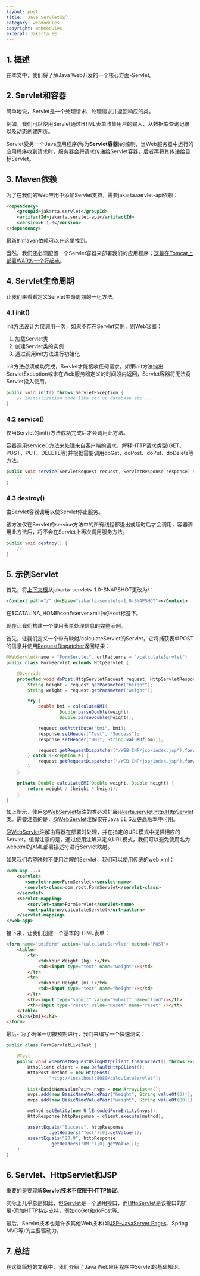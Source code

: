 ```yaml
---
layout: post
title:  Java Servlet简介
category: webmodules
copyright: webmodules
excerpt: Jakarta EE
---
```


## 1. 概述

在本文中，我们将了解Java Web开发的一个核心方面-Servlet。

## 2. Servlet和容器

简单地说，Servlet是一个处理请求、处理请求并返回响应的类。

例如，我们可以使用Servlet通过HTML表单收集用户的输入、从数据库查询记录以及动态创建网页。

Servlet受另一个Java应用程序(称为**Servlet容器**)的控制，当Web服务器中运行的应用程序收到请求时，服务器会将请求传递给Servlet容器，后者再将其传递给目标Servlet。

## 3. Maven依赖

为了在我们的Web应用中添加Servlet支持，需要jakarta.servlet-api依赖：

```xml
<dependency>
    <groupId>jakarta.servlet</groupId>
    <artifactId>jakarta.servlet-api</artifactId>
    <version>6.1.0</version>
</dependency>
```

最新的maven依赖可以在[这里](https://mvnrepository.com/artifact/jakarta.servlet/jakarta.servlet-api)找到。

当然，我们还必须配置一个Servlet容器来部署我们的应用程序；[这是在Tomcat上部署WAR的一个好起点](https://www.baeldung.com/tomcat-deploy-war)。

## 4. Servlet生命周期

让我们来看看定义Servlet生命周期的一组方法。

### 4.1 init() 

init方法设计为仅调用一次，如果不存在Servlet实例，则Web容器：

1. 加载Servlet类
2. 创建Servlet类的实例
3. 通过调用init方法进行初始化

init方法必须成功完成，Servlet才能接收任何请求。如果init方法抛出ServletException或未在Web服务器定义的时间段内返回，Servlet容器将无法将Servlet投入使用。

```java
public void init() throws ServletException {
    // Initialization code like set up database etc....
}
```

### 4.2 service() 

仅当Servlet的init()方法成功完成后才会调用此方法。

容器调用service()方法来处理来自客户端的请求，解释HTTP请求类型(GET、POST、PUT、DELETE等)并根据需要调用doGet、doPost、doPut、doDelete等方法。

```java
public void service(ServletRequest request, ServletResponse response) throws ServletException, IOException {
    // ...
}
```

### 4.3 destroy() 

由Servlet容器调用以使Servlet停止服务。

该方法仅在Servlet的service方法中的所有线程都退出或超时后才会调用，容器调用此方法后，将不会在Servlet上再次调用服务方法。

```java
public void destroy() {
    // 
}
```

## 5. 示例Servlet

首先，将[上下文根](https://www.baeldung.com/tomcat-root-application)从jakarta-servlets-1.0-SNAPSHOT更改为/：

```xml
<Context path="/" docBase="jakarta-servlets-1.0-SNAPSHOT"></Context>
```

在$CATALINA_HOME\conf\server.xml中的Host标签下。

现在让我们构建一个使用表单处理信息的完整示例。

首先，让我们定义一个带有映射/calculateServlet的Servlet，它将捕获表单POST的信息并使用[RequestDispatcher](http://docs.oracle.com/javaee/6/api/javax/servlet/RequestDispatcher.html)返回结果：

```java
@WebServlet(name = "FormServlet", urlPatterns = "/calculateServlet")
public class FormServlet extends HttpServlet {

    @Override
    protected void doPost(HttpServletRequest request, HttpServletResponse response) throws ServletException, IOException {
        String height = request.getParameter("height");
        String weight = request.getParameter("weight");

        try {
            double bmi = calculateBMI(
                    Double.parseDouble(weight),
                    Double.parseDouble(height));

            request.setAttribute("bmi", bmi);
            response.setHeader("Test", "Success");
            response.setHeader("BMI", String.valueOf(bmi));

            request.getRequestDispatcher("/WEB-INF/jsp/index.jsp").forward(request, response);
        } catch (Exception e) {
            request.getRequestDispatcher("/WEB-INF/jsp/index.jsp").forward(request, response);
        }
    }

    private Double calculateBMI(Double weight, Double height) {
        return weight / (height * height);
    }
}
```

如上所示，使用[@WebServlet](http://docs.oracle.com/javaee/6/api/javax/servlet/annotation/WebServlet.html)标注的类必须扩展[jakarta.servlet.http.HttpServlet](https://docs.oracle.com/javaee/7/api/javax/servlet/http/HttpServlet.html)类。需要注意的是，[@WebServlet](http://docs.oracle.com/javaee/6/api/javax/servlet/annotation/WebServlet.html)注解仅在Java EE 6及更高版本中可用。

[@WebServlet](http://docs.oracle.com/javaee/6/api/javax/servlet/annotation/WebServlet.html)注解由容器在部署时处理，并在指定的URL模式中提供相应的Servlet。值得注意的是，通过使用注解来定义URL模式，我们可以避免使用名为web.xml的XML部署描述符进行Servlet映射。

如果我们希望映射不使用注解的Servlet，我们可以使用传统的web.xml：

```xml
<web-app ...>
    <servlet>
       <servlet-name>FormServlet</servlet-name>
       <servlet-class>com.root.FormServlet</servlet-class>
    </servlet>
    <servlet-mapping>
        <servlet-name>FormServlet</servlet-name>
        <url-pattern>/calculateServlet</url-pattern>
    </servlet-mapping>
</web-app>
```

接下来，让我们创建一个基本的HTML表单：

```html
<form name="bmiForm" action="calculateServlet" method="POST">
    <table>
        <tr>
            <td>Your Weight (kg) :</td>
            <td><input type="text" name="weight"/></td>
        </tr>
        <tr>
            <td>Your Height (m) :</td>
            <td><input type="text" name="height"/></td>
        </tr>
        <th><input type="submit" value="Submit" name="find"/></th>
        <th><input type="reset" value="Reset" name="reset" /></th>
    </table>
    <h2>${bmi}</h2>
</form>
```

最后- 为了确保一切按预期进行，我们来编写一个快速测试：

```java
public class FormServletLiveTest {

    @Test
    public void whenPostRequestUsingHttpClient_thenCorrect() throws Exception {
        HttpClient client = new DefaultHttpClient();
        HttpPost method = new HttpPost(
                "http://localhost:8080/calculateServlet");

        List<BasicNameValuePair> nvps = new ArrayList<>();
        nvps.add(new BasicNameValuePair("height", String.valueOf(2)));
        nvps.add(new BasicNameValuePair("weight", String.valueOf(80)));

        method.setEntity(new UrlEncodedFormEntity(nvps));
        HttpResponse httpResponse = client.execute(method);

        assertEquals("Success", httpResponse
                .getHeaders("Test")[0].getValue());
        assertEquals("20.0", httpResponse
                .getHeaders("BMI")[0].getValue());
    }
}
```

## 6. Servlet、HttpServlet和JSP

重要的是要理解**Servlet技术不仅限于HTTP协议**。

实际上几乎总是如此，但[Servlet](http://docs.oracle.com/javaee/7/api/javax/servlet/Servlet.html)是一个通用接口，而[HttpServlet](http://docs.oracle.com/javaee/7/api/javax/servlet/http/HttpServlet.html)是该接口的扩展-添加HTTP特定支持，例如doGet和doPost等。

最后，Servlet技术也是许多其他Web技术(如[JSP–JavaServer Pages](https://www.baeldung.com/jsp)、Spring MVC等)的主要驱动力。

## 7. 总结

在这篇简短的文章中，我们介绍了Java Web应用程序中Servlet的基础知识。
